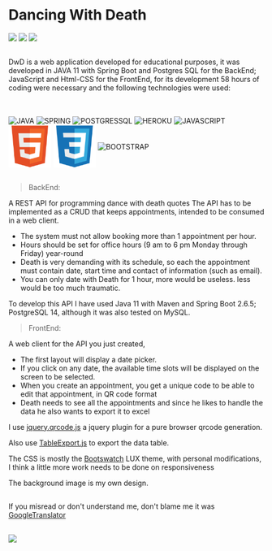 # Dancing With Death
 
[![](https://forthebadge.com/images/badges/built-with-love.svg)](https://github.com/acamus79/Dancing-With-Death) [![](https://forthebadge.com/images/badges/check-it-out.svg)](https://acamus79.github.io/dwd/) [![](https://forthebadge.com/images/badges/made-with-java.svg)](https://www.oracle.com/java/technologies/javase/jdk11-archive-downloads.html)

##

DwD is a web application developed for educational purposes, it was developed in JAVA 11 with Spring Boot and Postgres SQL for the BackEnd; JavaScript and Html-CSS for the FrontEnd, for its development 58 hours of coding were necessary and the following technologies were used:

##

<div style="display: inline_block">
<br>
<img align="center" alt="JAVA" height="84" width="84" src="https://cdn.jsdelivr.net/gh/devicons/devicon/icons/java/java-original.svg">
<img align="center" alt="SPRING" height="84" width="84" src="https://cdn.jsdelivr.net/gh/devicons/devicon/icons/spring/spring-original.svg">
<img align="center" alt="POSTGRESSQL" height="84" width="84" src="https://cdn.jsdelivr.net/gh/devicons/devicon/icons/postgresql/postgresql-plain-wordmark.svg">
<img align="center" alt="HEROKU" height="84" width="84" src="https://cdn.jsdelivr.net/gh/devicons/devicon/icons/heroku/heroku-plain-wordmark.svg">
<img align="center" alt="JAVASCRIPT" height="84" width="84" src="https://cdn.jsdelivr.net/gh/devicons/devicon/icons/javascript/javascript-original.svg" />
<img align="center" alt="HTML" height="84" width="84" src="https://raw.githubusercontent.com/devicons/devicon/master/icons/html5/html5-original.svg">
<img align="center" alt="CSS" height="84" width="84" src="https://raw.githubusercontent.com/devicons/devicon/master/icons/css3/css3-original.svg">
<img align="center" alt="BOOTSTRAP" height="84" width="84" src="https://cdn.jsdelivr.net/gh/devicons/devicon/icons/bootstrap/bootstrap-original.svg" />
</div>

##

> BackEnd: 

A REST API for programming dance with death quotes The API has to be implemented as a CRUD that keeps appointments, intended to be consumed in a web client.

- The system must not allow booking more than 1 appointment per hour.
- Hours should be set for office hours (9 am to 6 pm Monday through Friday) year-round
- Death is very demanding with its schedule, so each the appointment must contain date, start time and contact of information (such as email).
- You can only date with Death for 1 hour, more would be useless. less would be too much traumatic.

To develop this API I have used Java 11 with Maven and Spring Boot 2.6.5; PostgreSQL 14, although it was also tested on MySQL.

> FrontEnd: 
 
A web client for the API you just created, 

- The first layout will display a date picker.
- If you click on any date, the available time slots will be displayed on the screen to be selected.
- When you create an appointment, you get a unique code to be able to edit that appointment, in QR code format
- Death needs to see all the appointments and since he likes to handle the data he also wants to export it to excel

I use [jquery.qrcode.js](https://github.com/jeromeetienne/jquery-qrcode) a jquery plugin for a pure browser qrcode generation.

Also use [TableExport.js](https://github.com/clarketm/TableExport) to export the data table.

The CSS is mostly the [Bootswatch](https://github.com/thomaspark/bootswatch/) LUX theme, with personal modifications, I think a little more work needs to be done on responsiveness

The background image is my own design.

##

If you misread or don't understand me, don't blame me it was [GoogleTranslator](https://translate.google.com.ar/)

##

[![](https://forthebadge.com/images/badges/works-on-my-machine.svg)](https://github.com/acamus79)
